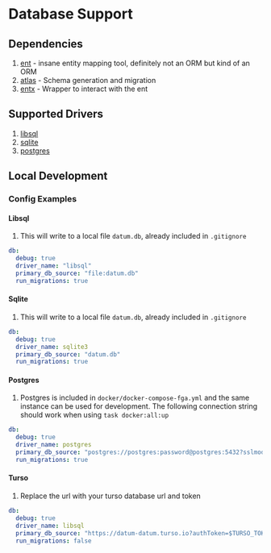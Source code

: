 # Database Support

## Dependencies

1. [ent](https://entgo.io/) - insane entity mapping tool, definitely not an ORM but kind of an ORM
1. [atlas](https://atlasgo.io/) - Schema generation and migration
1. [entx](https://github.com/datumforge/entx) - Wrapper to interact with the ent  

## Supported Drivers

1. [libsql](https://github.com/tursodatabase/libsql)
1. [sqlite](https://gitlab.com/cznic/sqlite)
1. [postgres](https://github.com/lib/pq)

## Local Development 

### Config Examples 

#### Libsql

1. This will write to a local file `datum.db`, already included in `.gitignore`

```yaml
db: 
  debug: true
  driver_name: "libsql"
  primary_db_source: "file:datum.db"
  run_migrations: true
```

#### Sqlite

1. This will write to a local file `datum.db`, already included in `.gitignore`

```yaml
db: 
  debug: true
  driver_name: sqlite3
  primary_db_source: "datum.db"
  run_migrations: true
```

#### Postgres

1. Postgres is included in `docker/docker-compose-fga.yml` and the same instance can be used for development. The following connection string should work when using `task docker:all:up`

```yaml
db: 
  debug: true
  driver_name: postgres
  primary_db_source: "postgres://postgres:password@postgres:5432?sslmode=disable"
  run_migrations: true
```

#### Turso

1. Replace the url with your turso database url and token

```yaml
db: 
  debug: true
  driver_name: libsql
  primary_db_source: "https://datum-datum.turso.io?authToken=$TURSO_TOKEN"  # set TURSO_TOKEN to value
  run_migrations: false
```
